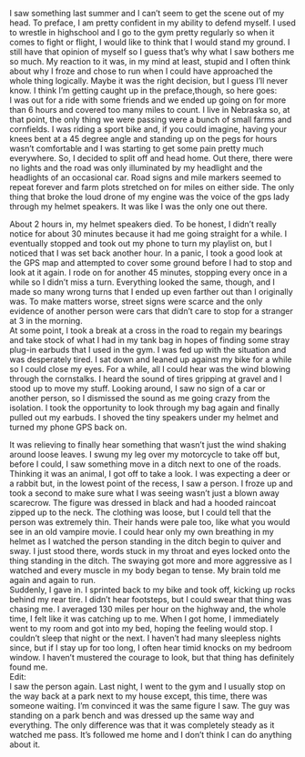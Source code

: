 I saw something last summer and I can’t seem to get the scene out of my head. To preface, I am pretty confident in my ability to defend myself. I used to wrestle in highschool and I go to the gym pretty regularly so when it comes to fight or flight, I would like to think that I would stand my ground. I still have that opinion of myself so I guess that’s why what I saw bothers me so much. My reaction to it was, in my mind at least, stupid and I often think about why I froze and chose to run when I could have approached the whole thing logically. Maybe it was the right decision, but I guess I’ll never know. I think I’m getting caught up in the preface,though, so here goes:  
I was out for a ride with some friends and we ended up going on for more than 6 hours and covered too many miles to count. I live in Nebraska so, at that point, the only thing we were passing were a bunch of small farms and cornfields. I was riding a sport bike and, if you could imagine, having your knees bent at a 45 degree angle and standing up on the pegs for hours wasn’t comfortable and I was starting to get some pain pretty much everywhere. So, I decided to split off and head home. Out there, there were no lights and the road was only illuminated by my headlight and the headlights of an occasional car. Road signs and mile markers seemed to repeat forever and farm plots stretched on for miles on either side. The only thing that broke the loud drone of my engine was the voice of the gps lady through my helmet speakers. It was like I was the only one out there.

 About 2 hours in, my helmet speakers died. To be honest, I didn’t really notice for about 30 minutes because it had me going straight for a while. I eventually stopped and took out my phone to turn my playlist on, but I noticed that I was set back another hour. In a panic, I took a good look at the GPS map and attempted to cover some ground before I had to stop and look at it again. I rode on for another 45 minutes, stopping every once in a while so I didn’t miss a turn. Everything looked the same, though, and I made so many wrong turns that I ended up even farther out than I originally was. To make matters worse, street signs were scarce and the only evidence of another person were cars that didn’t care to stop for a stranger at 3 in the morning.   
At some point, I took a break at a cross in the road to regain my bearings and take stock of what I had in my tank bag in hopes of finding some stray plug-in earbuds that I used in the gym. I was fed up with the situation and was desperately tired. I sat down and leaned up against my bike for a while so I could close my eyes. For a while, all I could hear was the wind blowing through the cornstalks. I heard the sound of tires gripping at gravel and I stood up to move my stuff. Looking around, I saw no sign of a car or another person, so I dismissed the sound as me going crazy from the isolation. I took the opportunity to look through my bag again and finally pulled out my earbuds. I shoved the tiny speakers under my helmet and turned my phone GPS back on. 

It was relieving to finally hear something that wasn’t just the wind shaking around loose leaves. I swung my leg over my motorcycle to take off but, before I could, I saw something move in a ditch next to one of the roads. Thinking it was an animal, I got off to take a look. I was expecting a deer or a rabbit but, in the lowest point of the recess, I saw a person. I froze up and took a second to make sure what I was seeing wasn’t just a blown away scarecrow. The figure was dressed in black and had a hooded raincoat zipped up to the neck. The clothing was loose, but I could tell that the person was extremely thin. Their hands were pale too, like what you would see in an old vampire movie.  I could hear only my own breathing in my helmet as I watched the person standing in the ditch begin to quiver and sway. I just stood there, words stuck in my throat and eyes locked onto the thing standing in the ditch. The swaying got more and more aggressive as I watched and every muscle in my body began to tense. My brain told me again and again to run.   
Suddenly, I gave in. I sprinted back to my bike and took off, kicking up rocks behind my rear tire. I didn’t hear footsteps, but I could swear that thing was chasing me. I averaged 130 miles per hour on the highway and, the whole time, I felt like it was catching up to me. When I got home, I immediately went to my room and got into my bed, hoping the feeling would stop. I couldn’t sleep that night or the next. I haven’t had many sleepless nights since, but if I stay up for too long, I often hear timid knocks on my bedroom window. I haven’t mustered the courage to look, but that thing has definitely found me.  
Edit:  
 I saw the person again. Last night, I went to the gym and I usually stop on the way back at a park next to my house except, this time, there was someone waiting. I’m convinced it was the same figure I saw. The guy was standing on a park bench and was dressed up the same way and everything. The only difference was that it was completely steady as it watched me pass. It’s followed me home and I don’t think I can do anything about it.  
